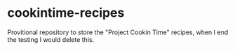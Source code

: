 # cookintime-recipes
Provitional repository to store the "Project Cookin Time" recipes, when I end the testing I would delete this.
